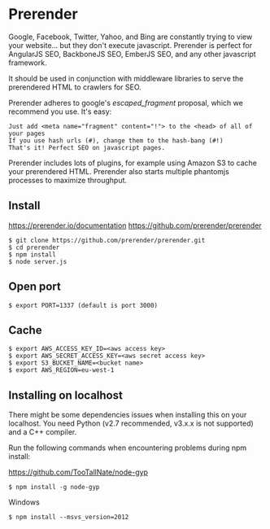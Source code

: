 Prerender
=========

Google, Facebook, Twitter, Yahoo, and Bing are constantly trying to view your website... but they don't execute javascript. Prerender is perfect for AngularJS SEO, BackboneJS SEO, EmberJS SEO, and any other javascript framework.

It should be used in conjunction with middleware libraries to serve the prerendered HTML to crawlers for SEO. 

Prerender adheres to google's _escaped_fragment_ proposal, which we recommend you use. It's easy:

    Just add <meta name="fragment" content="!"> to the <head> of all of your pages
    If you use hash urls (#), change them to the hash-bang (#!)
    That's it! Perfect SEO on javascript pages.

Prerender includes lots of plugins, for example using Amazon S3 to cache your prerendered HTML.
Prerender also starts multiple phantomjs processes to maximize throughput.

Install
-------

https://prerender.io/documentation
https://github.com/prerender/prerender

	$ git clone https://github.com/prerender/prerender.git
	$ cd prerender
	$ npm install
	$ node server.js

Open port
---------

	$ export PORT=1337 (default is port 3000)

Cache
-----

	$ export AWS_ACCESS_KEY_ID=<aws access key>
	$ export AWS_SECRET_ACCESS_KEY=<aws secret access key>
	$ export S3_BUCKET_NAME=<bucket name>
	$ export AWS_REGION=eu-west-1


Installing on localhost
-----------------------

There might be some dependencies issues when installing this on your localhost.
You need Python (v2.7 recommended, v3.x.x is not supported) and a C++ compiler.

Run the following commands when encountering problems during npm install:

https://github.com/TooTallNate/node-gyp

	$ npm install -g node-gyp
	
Windows

	$ npm install --msvs_version=2012
